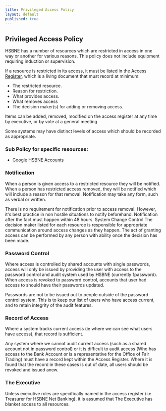 ```yaml
---
title: Privileged Access Policy
layout: default
published: true
---
```


## Privileged Access Policy

HSBNE has a number of resources which are restricted in access in one way or another for various reasons. This policy does not include equipment requiring induction or supervision.

If a resource is restricted in its access, it must be listed in the [Access Register](https://docs.google.com/spreadsheets/d/1DBDHdmj4r8ij_RjtVIKeM8ddema4G5tWKpdUeZZON3Q/edit?usp=sharing), which is a living document that must record at minimum:

 - The restricted resource. 
 - Reason for restriction.
 - What provides access.
 - What removes access 
 - The decision maker(s) for adding or removing access.

Items can be added, removed, modified on the access register at any time by executive, or by vote at a general meeting.

Some systems may have distinct levels of access which should be recorded as appropriate.

### Sub Policy for specific resources:

* [Google HSBNE Accounts](access-gsuite.html)

### Notification

When a person is given access to a restricted resource they will be notified. When a person has restricted access removed, they will be notified which will include a reason for that removal. Notification may take any form, such as verbal or written.

There is no requirement for notification prior to access removal. However, it's best practice in non hostile situations to notify beforehand. Notification after the fact must happen within 48 hours.
System Change Control
The decision maker listed for each resource is responsible for appropriate communication around access changes as they happen. The act of granting access can be performed by any person with ability once the decision has been made.

### Password Control

Where access is controlled by shared accounts with single passwords, access will only be issued by providing the user with access to the password control and audit system used by HSBNE (currently 1password). When access is revoked to password control, accounts that user had access to should have their passwords updated.

Passwords are not to be issued out to people outside of the password control system. This is to keep our list of users who have access current, and to retain integrity of the audit features.

### Record of Access

Where a system tracks current access (ie where we can see what users have access), that record is sufficient. 

Any system where we cannot audit current access (such as a shared account not in password control) or it is difficult to audit access (Who has access to the Bank Account or is a representative for the Office of Fair Trading) must have a record kept within the Access Register. Where it is found that the record in these cases is out of date, all users should be revoked and issued anew.

### The Executive

Unless executive roles are specifically named in the access register (i.e. Treasurer for HSBNE Net Banking), it is assumed that The Executive has blanket access to all resources.
